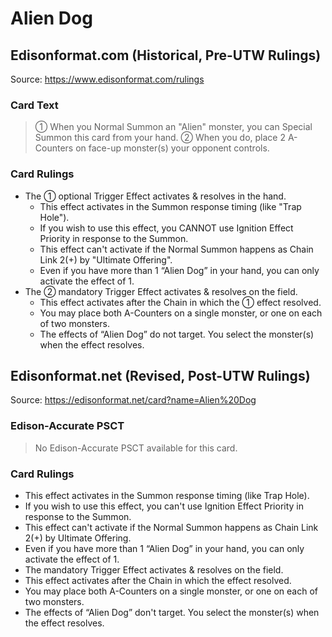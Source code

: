 # Alien Dog

## Edisonformat.com (Historical, Pre-UTW Rulings)

Source: https://www.edisonformat.com/rulings

### Card Text

> ① When you Normal Summon an "Alien" monster, you can Special Summon this card from your hand. ② When you do, place 2 A-Counters on face-up monster(s) your opponent controls.

### Card Rulings

*   The ① optional Trigger Effect activates & resolves in the hand.
    *   This effect activates in the Summon response timing (like "Trap Hole").
    *   If you wish to use this effect, you CANNOT use Ignition Effect Priority in response to the Summon.
    *   This effect can't activate if the Normal Summon happens as Chain Link 2(+) by "Ultimate Offering".
    *   Even if you have more than 1 “Alien Dog” in your hand, you can only activate the effect of 1.
*   The ② mandatory Trigger Effect activates & resolves on the field.
    *   This effect activates after the Chain in which the ① effect resolved.
    *   You may place both A-Counters on a single monster, or one on each of two monsters.
    *   The effects of “Alien Dog” do not target. You select the monster(s) when the effect resolves.

## Edisonformat.net (Revised, Post-UTW Rulings)

Source: https://edisonformat.net/card?name=Alien%20Dog

### Edison-Accurate PSCT

> No Edison-Accurate PSCT available for this card.

### Card Rulings

*   This effect activates in the Summon response timing (like Trap Hole).
*   If you wish to use this effect, you can't use Ignition Effect Priority in response to the Summon.
*   This effect can't activate if the Normal Summon happens as Chain Link 2(+) by Ultimate Offering.
*   Even if you have more than 1 “Alien Dog” in your hand, you can only activate the effect of 1.
*   The mandatory Trigger Effect activates & resolves on the field.
*   This effect activates after the Chain in which the effect resolved.
*   You may place both A-Counters on a single monster, or one on each of two monsters.
*   The effects of “Alien Dog” don't target. You select the monster(s) when the effect resolves.
            